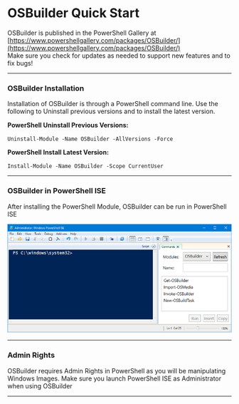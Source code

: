 # OSBuilder Quick Start

OSBuilder is published in the PowerShell Gallery at [https://www.powershellgallery.com/packages/OSBuilder/](https://www.powershellgallery.com/packages/OSBuilder/)  
Make sure you check for updates as needed to support new features and to fix bugs!

---

### OSBuilder Installation

Installation of OSBuilder is through a PowerShell command line.  Use the following to Uninstall previous versions and to install the latest version.

**PowerShell Uninstall Previous Versions:**

```
Uninstall-Module -Name OSBuilder -AllVersions -Force
```

**PowerShell Install Latest Version:**

```
Install-Module -Name OSBuilder -Scope CurrentUser
```

---

### OSBuilder in PowerShell ISE

After installing the PowerShell Module, OSBuilder can be run in PowerShell ISE

![](/assets/2018-07-10_11-43-15.png)

---

### Admin Rights

OSBuilder requires Admin Rights in PowerShell as you will be manipulating Windows Images. Make sure you launch PowerShell ISE as Administrator when using OSBuilder

---



